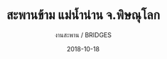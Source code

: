 ---
title: สะพานข้าม แม่น้ำน่าน   จ.พิษณุโลก
subtitle: งานสะพาน / BRIDGES
layout: default
modal-id: 27
date: 2018-10-18
img: PK7.JPG
thumbnail: PK7.JPG
alt: image-alt
project-date: พ.ศ. 2540 - พ.ศ. 2541
# client: Start Bootstrap
category: งานสะพาน / BRIDGES
description: สะพานคอนกรีตเสริมเหล็ก กว้าง 7 ม. ( พ.ศ. 2540 - พ.ศ. 2541 )
---